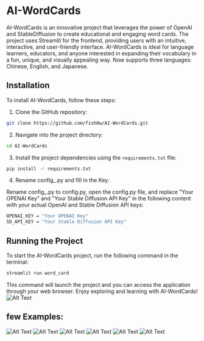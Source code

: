 # AI-WordCards

AI-WordCards is an innovative project that leverages the power of OpenAI and StableDiffusion to create educational and engaging word cards. The project uses Streamlit for the frontend, providing users with an intuitive, interactive, and user-friendly interface. AI-WordCards is ideal for language learners, educators, and anyone interested in expanding their vocabulary in a fun, unique, and visually appealing way.
Now supports three languages: Chinese, English, and Japanese.

## Installation

To install AI-WordCards, follow these steps:

1. Clone the GitHub repository:
```bash
git clone https://github.com/fish0w/AI-WordCards.git
```

2. Navigate into the project directory:
```bash
cd AI-WordCards
```

3. Install the project dependencies using the `requirements.txt` file:
```bash
pip install -r requirements.txt
```
4. Rename config_.py and fill in the Key:

Rename config_.py to config.py, open the config.py file, and replace "Your OPENAI Key" and "Your Stable Diffusion API Key" in the following content with your actual OpenAI and Stable Diffusion API keys:
```bash
OPENAI_KEY = "Your OPENAI Key" 
SD_API_KEY = "Your Stable Diffusion API Key"
```
## Running the Project

To start the AI-WordCards project, run the following command in the terminal:

```bash
streamlit run word_card
```

This command will launch the project and you can access the application through your web browser. Enjoy exploring and learning with AI-WordCards!
![Alt Text](https://i.imgur.com/criFtxg.jpg)

## few Examples:
![Alt Text](https://imgur.com/L11jrvt.jpg)  ![Alt Text](https://imgur.com/7NdHC6H.jpg)  ![Alt Text](https://imgur.com/1H8RV65.jpg)
![Alt Text](https://imgur.com/HNTUwtH) ![Alt Text](https://imgur.com/HAjn85Z) ![Alt Text](https://imgur.com/undefined)
